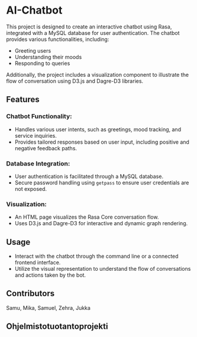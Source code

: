 # AI-Chatbot

This project is designed to create an interactive chatbot using Rasa,
integrated with a MySQL database for user authentication.
The chatbot provides various functionalities, including:

- Greeting users
- Understanding their moods
- Responding to queries

Additionally, the project includes a visualization component
to illustrate the flow of conversation using D3.js and Dagre-D3 libraries.

## Features

### Chatbot Functionality:

- Handles various user intents, such as greetings, mood tracking, and service inquiries.
- Provides tailored responses based on user input, including positive and negative feedback paths.

### Database Integration:

- User authentication is facilitated through a MySQL database.
- Secure password handling using `getpass` to ensure user credentials are not exposed.

### Visualization:

- An HTML page visualizes the Rasa Core conversation flow.
- Uses D3.js and Dagre-D3 for interactive and dynamic graph rendering.

## Usage

- Interact with the chatbot through the command line or a connected frontend interface.
- Utilize the visual representation to understand the flow of conversations and actions taken by the bot.

## Contributors

Samu, Mika, Samuel, Zehra, Jukka

## Ohjelmistotuotantoprojekti
